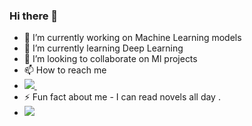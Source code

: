 ### Hi there 👋

- 🔭 I’m currently working on  Machine Learning models
- 🌱 I’m currently learning Deep Learning 
- 👯 I’m looking to collaborate on Ml projects 
- 📫 How to reach me 
- <a href="https://www.linkedin.com/in/aishwarya-chand-ab399817a/">
    <img src="https://img.shields.io/badge/Linkedin-aishwaryachand-blue">
  </a> &nbsp; 
- ⚡ Fun fact about me - I can read novels all day . 
-  ![](https://komarev.com/ghpvc/?username=aishwaryachand&color=green)

    
